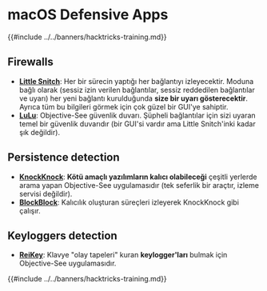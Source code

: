 # macOS Defensive Apps

{{#include ../../banners/hacktricks-training.md}}

## Firewalls

- [**Little Snitch**](https://www.obdev.at/products/littlesnitch/index.html): Her bir sürecin yaptığı her bağlantıyı izleyecektir. Moduna bağlı olarak (sessiz izin verilen bağlantılar, sessiz reddedilen bağlantılar ve uyarı) her yeni bağlantı kurulduğunda **size bir uyarı gösterecektir**. Ayrıca tüm bu bilgileri görmek için çok güzel bir GUI'ye sahiptir.
- [**LuLu**](https://objective-see.org/products/lulu.html): Objective-See güvenlik duvarı. Şüpheli bağlantılar için sizi uyaran temel bir güvenlik duvarıdır (bir GUI'si vardır ama Little Snitch'inki kadar şık değildir).

## Persistence detection

- [**KnockKnock**](https://objective-see.org/products/knockknock.html): **Kötü amaçlı yazılımların kalıcı olabileceği** çeşitli yerlerde arama yapan Objective-See uygulamasıdır (tek seferlik bir araçtır, izleme servisi değildir).
- [**BlockBlock**](https://objective-see.org/products/blockblock.html): Kalıcılık oluşturan süreçleri izleyerek KnockKnock gibi çalışır.

## Keyloggers detection

- [**ReiKey**](https://objective-see.org/products/reikey.html): Klavye "olay tapeleri" kuran **keylogger'ları** bulmak için Objective-See uygulamasıdır.

{{#include ../../banners/hacktricks-training.md}}
